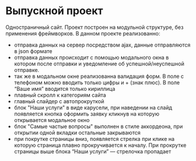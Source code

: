 # Выпускной проект

Одностраничный сайт. Проект построен на модульной структуре, без применения фреймворков. 
В данном проекте реализованно:
- отправка данных на сервер посредством ajax, данные отправляются в json формате
- отправка данных происходит с помощью модального окна в котором после отправки и уведомление об успешной/неуспешной отправке.
- так же в модальном окне реализованна валидация форм. В поле с телефоном можно вводить только цифры и + (знак плюс). В поле “Ваше имя” вводится только кириллица
- плавный скролл к категориям сайта
- главный слайдер с автопрокруткой 
- блок "Наши услуги" в виде карусели, при наведении на слайд появляется кнопка оформить заявку кликнув на которую открывается модальное окно
- блок "Самые частые вопросы" выполнен в стиле аккордеона, при открытии одной вкладки остальные закрываются
- при покрутке страницы вниз, появляется стрелка при клике на которую страница плавно прокручивается к началу. При прокрутке страницы выше блока “Наши услуги” — стрелочка пропадает
